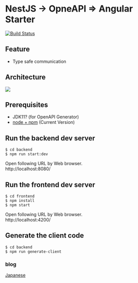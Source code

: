
# NestJS -> OpneAPI => Angular Starter

[![Build Status](https://travis-ci.org/chibat/nestjs-openapi-angular-starter.svg?branch=master)](https://travis-ci.org/chibat/nestjs-openapi-angular-starter)

## Feature

* Type safe communication

## Architecture

<img src="https://docs.google.com/drawings/d/e/2PACX-1vTNkQFzfRmMoJqEkbVtJXWgwMNgJXJQRiQEjmNajjpYUQboE3syxos7EbMsrpBL8j9WFmyjJCto2sD5/pub?w=632&h=367">

## Prerequisites

* JDK11? (for OpenAPI Generator)
* [node + npm](https://nodejs.org/) (Current Version)

## Run the backend dev server

```
$ cd backend
$ npm run start:dev
```

Open following URL by Web browser.  
http://localhost:8080/

## Run the frontend dev server

```
$ cd frontend
$ npm install
$ npm start
```

Open following URL by Web browser.  
http://localhost:4200/

## Generate the client code

```
$ cd backend
$ npm run generate-client
```

### blog

[Japanese]()
